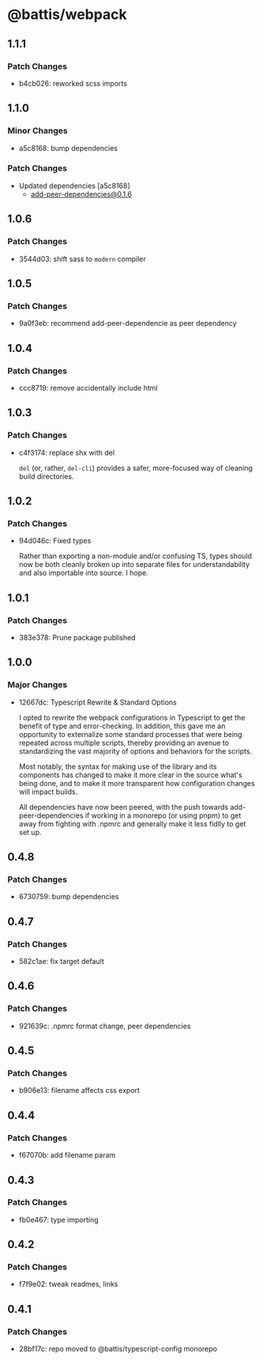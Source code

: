 # @battis/webpack

## 1.1.1

### Patch Changes

- b4cb026: reworked scss imports

## 1.1.0

### Minor Changes

- a5c8168: bump dependencies

### Patch Changes

- Updated dependencies [a5c8168]
  - add-peer-dependencies@0.1.6

## 1.0.6

### Patch Changes

- 3544d03: shift sass to `modern` compiler

## 1.0.5

### Patch Changes

- 9a0f3eb: recommend add-peer-dependencie as peer dependency

## 1.0.4

### Patch Changes

- ccc8719: remove accidentally include html

## 1.0.3

### Patch Changes

- c4f3174: replace shx with del

  `del` (or, rather, `del-cli`) provides a safer, more-focused way of cleaning build directories.

## 1.0.2

### Patch Changes

- 94d046c: Fixed types

  Rather than exporting a non-module and/or confusing TS, types should now be both cleanly broken up into separate files for understandability and also importable into source. I hope.

## 1.0.1

### Patch Changes

- 383e378: Prune package published

## 1.0.0

### Major Changes

- 12667dc: Typescript Rewrite & Standard Options

  I opted to rewrite the webpack configurations in Typescript to get the benefit of type and error-checking. In addition, this gave me an opportunity to externalize some standard processes that were being repeated across multiple scripts, thereby providing an avenue to standardizing the vast majority of options and behaviors for the scripts.

  Most notably, the syntax for making use of the library and its components has changed to make it more clear in the source what's being done, and to make it more transparent how configuration changes will impact builds.

  All dependencies have now been peered, with the push towards add-peer-dependencies if working in a monorepo (or using pnpm) to get away from fighting with .npmrc and generally make it less fidlly to get set up.

## 0.4.8

### Patch Changes

- 6730759: bump dependencies

## 0.4.7

### Patch Changes

- 582c1ae: fix target default

## 0.4.6

### Patch Changes

- 921639c: .npmrc format change, peer dependencies

## 0.4.5

### Patch Changes

- b906e13: filename affects css export

## 0.4.4

### Patch Changes

- f67070b: add filename param

## 0.4.3

### Patch Changes

- fb0e467: type importing

## 0.4.2

### Patch Changes

- f7f9e02: tweak readmes, links

## 0.4.1

### Patch Changes

- 28bf17c: repo moved to @battis/typescript-config monorepo
